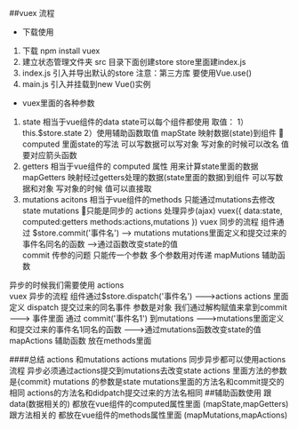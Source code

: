 ##vuex 流程
- 下载使用 
1. 下载 npm install vuex
2. 建立状态管理文件夹 src 目录下面创建store store里面建index.js
3. index.js 引入并导出默认的store
注意：第三方库 要使用Vue.use()
4. main.js 引入并挂载到new Vue()实例
- vuex里面的各种参数
1. state 相当于vue组件的data state可以每个组件都使用
取值：
1）this.$store.state 
2）使用辅助函数取值 mapState 映射数据(state)到组件 
computed 里面state的写法 可以写数据可以写对象 写对象的时候可以改名 值要对应箭头函数
2. getters 相当于vue组件的  computed 属性 用来计算state里面的数据 
mapGetters  映射经过getters处理的数据(state里面的数据)到组件
可以写数据和对象 写对象的时候 值可以直接取 
3. mutations acitons 相当于vue组件的methods  只能通过mutations去修改state mutations 只能是同步的  actions 处理异步(ajax) 
vuex({
	data:state,
	computed:getters
	methods:actions,mutations
})
vuex 同步的流程 组件通过 $store.commit('事件名') --> mutations mutations里面定义和提交过来的事件名同名的函数 -->通过函数改变state的值  
commit 传参的问题 只能传一个参数 多个参数用对传递  mapMutions 辅助函数   

异步的时候我们需要使用 actions  
vuex 异步的流程   组件通过$store.dispatch('事件名') --->actions actions 里面定义 dispatch 提交过来的同名事件 参数是对象 我们通过解构赋值来拿到commit  ---> 事件里面 通过 commit('事件名1')
到mutations --->mutations里面定义和提交过来的事件名1同名的函数 --->通过mutations函数改变state的值  
mapActions 辅助函数  放在methods里面

####总结 actions 和mutations 
actions mutations 同步异步都可以使用actions 流程  异步必须通过actions提交到mutations去改变state  actions 里面方法的参数是{commit}  mutations 的参数是state mutations里面的方法名和commit提交的相同  actions的方法名和didpatch提交过来的方法名相同 
##辅助函数使用
跟data(数据相关的) 都放在vue组件的computed属性里面 (mapState,mapGetters)
跟方法相关的  都放在vue组件的methods属性里面  (mapMutations,mapActions)